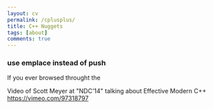 ```yaml
---
layout: cv
permalink: /cplusplus/
title: C++ Nuggets
tags: [about]
comments: true
---
```


### use emplace instead of push
If you ever browsed throught the 

Video of Scott Meyer at "NDC'14" talking about Effective Modern C++
https://vimeo.com/97318797

